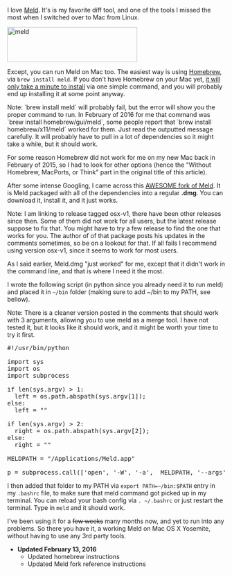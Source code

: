 I love [Meld](http://meldmerge.org/). It's is my favorite diff tool, and one of the tools I missed the most when I switched over to Mac from Linux.

<a href="http://www.alexkras.com/wp-content/uploads/meld.png"><img src="http://www.alexkras.com/wp-content/uploads/meld-300x81.png" alt="meld" width="300" height="81" class="alignright size-medium wp-image-648" /></a>

Except, you can run Meld on Mac too. The easiest way is using [Homebrew](http://brew.sh/), via `brew install meld`. If you don't have Homebrew on your Mac yet, [it will only take a minute to install](http://brew.sh/) via one simple command, and you will probably end up installing it at some point anyway.

<p class="note">
Note: `brew install meld` will probably fail, but the error will show you the proper command to run. In February of 2016 for me that command was `brew install homebrew/gui/meld`, some people report that `brew install homebrew/x11/meld` worked for them. Just read the outputted message carefully. It will probably have to pull in a lot of dependencies so it might take a while, but it should work.
</p>

For some reason Homebrew did not work for me on my new Mac back in February of 2015, so I had to look for other options (hence the "Without Homebrew, MacPorts, or Think" part in the original title of this article).

After some intense Googling, I came across this [AWESOME fork of Meld](https://github.com/yousseb/meld/releases/tag/osx-v1). It is Meld packaged with all of the dependencies into a regular **.dmg**. You can download it, install it, and it just works.

<p class="note">
Note: I am linking to release tagged osx-v1, there have been other releases since then. Some of them did not work for all users, but the latest release suppose to fix that. You might have to try a few release to find the one that works for you. The author of of that package posts his updates in the comments sometimes, so be on a lookout for that. If all fails I recommend using version osx-v1, since it seems to work for most users.
</p>

As I said earlier, Meld.dmg "just worked" for me, except that it didn't work in the command line, and that is where I need it the most.

I wrote the following script (in python since you already need it to run meld) and placed it in `~/bin` folder (making sure to add ~/bin to my PATH, see bellow).

<p class="note">
Note: There is a cleaner version posted in the comments that should work with 3 arguments, allowing you to use meld as a merge tool. I have not tested it, but it looks like it should work, and it might be worth your time to try it first.
</p>

<pre>
#!/usr/bin/python

import sys
import os
import subprocess

if len(sys.argv) > 1:
  left = os.path.abspath(sys.argv[1]);
else:
  left = ""

if len(sys.argv) > 2:
  right = os.path.abspath(sys.argv[2]);
else:
  right = ""

MELDPATH = "/Applications/Meld.app"

p = subprocess.call(['open', '-W', '-a',  MELDPATH, '--args', left, right])
</pre>

I then added that folder to my PATH via `export PATH=~/bin:$PATH` entry in my `.bashrc` file, to make sure that meld command got picked up in my terminal. You can reload your bash config via `. ~/.bashrc` or just restart the terminal. Type in `meld` and it should work.

I've been using it for a <strike>few weeks</strike> many months now, and yet to run into any problems. So there you have it, a working Meld on Mac OS X Yosemite, without having to use any 3rd party tools.

- **Updated February 13, 2016**
    - Updated homebrew instructions
    - Updated Meld fork reference instructions
